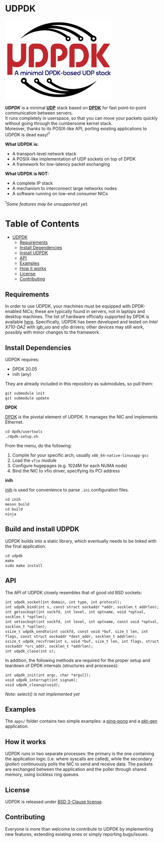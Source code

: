 # UDPDK

<img src="media/UDPDK_light.png" data-canonical-src="media/UDPDK_light.pngg" width="350"/>

***UDPDK*** is a minimal [**UDP**](https://tools.ietf.org/html/rfc768) stack based on [**DPDK**](https://www.dpdk.org/) for fast point-to-point communication between servers.  
It runs completely in userspace, so that you can move your packets quickly without going through the cumbersome kernel stack.  
Moreover, thanks to its POSIX-like API, porting existing applications to UDPDK is dead easy!<sup>1</sup>

**What UDPDK is:**
- A transport-level network stack
- A POSIX-like implementation of UDP sockets on top of DPDK
- A framework for low-latency packet exchanging

**What UDPDK is NOT:**
- A complete IP stack
- A mechanism to interconnect large networks nodes
- A software running on low-end consumer NICs 

<sup>1</sup>*Some features may be unsupported yet.*

Table of Contents
=================

   * [UDPDK](#udpdk)
      * [Requirements](#requirements)
      * [Install Dependencies](#install-dependencies)
      * [Install UDPDK](#install-udpdk)
      * [API](#api)
      * [Examples](#examples)
      * [How it works](#how-it-works)
      * [License](#license)
      * [Contributing](#contributing)

## Requirements

In order to use UDPDK, your machines must be equipped with DPDK-enabled NICs; these are typically found in servers, not in laptops and desktop machines.
The list of hardware officially supported by DPDK is available [here](https://core.dpdk.org/supported/). Specifically, UDPDK has been developed and tested on *Intel X710-DA2* with *igb_uio* and *vfio* drivers; other devices may still work, possibly with minor changes to the framework.

## Install Dependencies

UDPDK requires:
- DPDK 20.05
- inih (any)

They are already included in this repository as submodules, so pull them:
```
git submodule init
git submodule update
```

**DPDK**

[DPDK](dpdk.org) is the pivotal element of UDPDK. It manages the NIC and implements Ethernet.
```
cd dpdk/usertools
./dpdk-setup.sh
```
From the menu, do the following:
1. Compile for your specific arch, usually `x86_64-native-linuxapp-gcc`
2. Load the `vfio` module
3. Configure hugepages (e.g. 1024M for each NUMA node)
4. Bind the NIC to vfio driver, specifying its PCI address

**inih**

[inih](https://github.com/benhoyt/inih) is used for convenience to parse `.ini` configuration files.
```
cd inih
meson build
cd build
ninja
```

## Build and install UDPDK

UDPDK builds into a static library, which eventually needs to be linked with the final application.

```
cd udpdk
make
sudo make install
```

## API

The API of UDPDK closely resembles that of good old BSD sockets:

```
int udpdk_socket(int domain, int type, int protocol);
int udpdk_bind(int s, const struct sockaddr *addr, socklen_t addrlen);
int getsockopt(int sockfd, int level, int optname, void *optval, socklen_t *optlen);
int setsockopt(int sockfd, int level, int optname, const void *optval, socklen_t *optlen);
ssize_t udpdk_sendto(int sockfd, const void *buf, size_t len, int flags, const struct sockaddr *dest_addr, socklen_t addrlen);
ssize_t udpdk_recvfrom(int s, void *buf, size_t len, int flags, struct sockaddr *src_addr, socklen_t *addrlen);
int udpdk_close(int s);
```

In addition, the following methods are required for the proper setup and teardown of DPDK internals (structures and processes):
```
int udpdk_init(int argc, char *argv[]);
void udpdk_interrupt(int signum);
void udpdk_cleanup(void);
```

*Note: select() is not implemented yet*

## Examples

The `apps/` folder contains two simple examples: a [ping-pong](apps/pingpong) and a [pkt-gen](apps/pktgen) application.

## How it works

UDPDK runs in two separate processes: the primary is the one containing the application logic (i.e. where syscalls are called), while the secondary (*poller*) continuously polls the NIC to send and receive data. The packets are exchanged between the application and the poller through shared memory, using lockless ring queues.

## License

UDPDK is released under [BSD 3-Clause license](LICENSE).

## Contributing

Everyone is more than welcome to contribute to UDPDK by implementing new features, extending existing ones or simply reporting bugs/issues.
